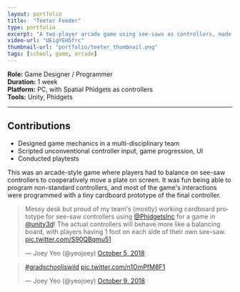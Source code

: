 ```yaml
---
layout: portfolio
title:  "Teeter Feeder"
type: portfolio
excerpt: "A two-player arcade game using see-saws as controllers, made for the Building Virtual Worlds class in 2018."
video-url: "UEigYEH5frc"
thumbnail-url: "portfolio/teeter_thumbnail.png"
tags: [school, game, arcade]
---
```


**Role:** Game Designer / Programmer  
**Duration:** 1 week  
**Platform:** PC, with Spatial Phidgets as controllers  
**Tools:** Unity, Phidgets    

<hr />

## Contributions
* Designed game mechanics in a multi-disciplinary team
* Scripted unconventional controller input, game progression, UI
* Conducted playtests


This was an arcade-style game where players had to balance on see-saw controllers to cooperatively move a plate on screen. It was fun being able to program non-standard controllers, and most of the game's interactions were programmed with a tiny cardboard prototype of the final controller.

<blockquote class="twitter-tweet"><p lang="en" dir="ltr">Messy desk but proud of my team&#39;s (mostly) working cardboard prototype for see-saw controllers using <a href="https://twitter.com/PhidgetsInc?ref_src=twsrc%5Etfw">@PhidgetsInc</a> for a game in <a href="https://twitter.com/unity3d?ref_src=twsrc%5Etfw">@unity3d</a>! The actual controllers will behave more like a balancing board, with players having 1 foot on each side of their own see-saw. <a href="https://t.co/S90QBqmu51">pic.twitter.com/S90QBqmu51</a></p>&mdash; Joey Yeo (@yeojoey) <a href="https://twitter.com/yeojoey/status/1048268322872201221?ref_src=twsrc%5Etfw">October 5, 2018</a></blockquote> <script async src="https://platform.twitter.com/widgets.js" charset="utf-8"></script>
 <blockquote class="twitter-tweet"><p lang="und" dir="ltr"><a href="https://twitter.com/hashtag/gradschooliswild?src=hash&amp;ref_src=twsrc%5Etfw">#gradschooliswild</a> <a href="https://t.co/n1OmPfM8F1">pic.twitter.com/n1OmPfM8F1</a></p>&mdash; Joey Yeo (@yeojoey) <a href="https://twitter.com/yeojoey/status/1049683343426633730?ref_src=twsrc%5Etfw">October 9, 2018</a></blockquote> <script async src="https://platform.twitter.com/widgets.js" charset="utf-8"></script>
